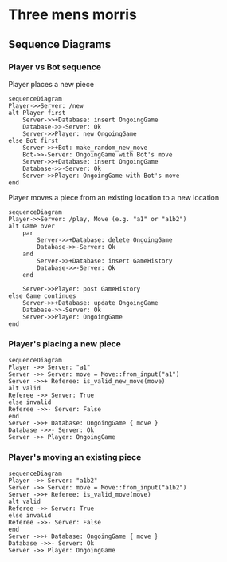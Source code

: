 # Three mens morris

## Sequence Diagrams

### Player vs Bot sequence

Player places a new piece

```mermaid
sequenceDiagram
Player->>Server: /new
alt Player first
    Server->>+Database: insert OngoingGame
    Database->>-Server: Ok
    Server->>Player: new OngoingGame
else Bot first
    Server->>+Bot: make_random_new_move
    Bot->>-Server: OngoingGame with Bot's move
    Server->>+Database: insert OngoingGame
    Database->>-Server: Ok
    Server->>Player: OngoingGame with Bot's move
end
```

Player moves a piece from an existing location to a new location

```mermaid
sequenceDiagram
Player->>Server: /play, Move (e.g. "a1" or "a1b2")
alt Game over
    par
        Server->>+Database: delete OngoingGame
        Database->>-Server: Ok
    and
        Server->>+Database: insert GameHistory
        Database->>-Server: Ok
    end
    
    Server->>Player: post GameHistory
else Game continues
    Server->>+Database: update OngoingGame
    Database->>-Server: Ok
    Server->>Player: OngoingGame
end
```

### Player's placing a new piece

```mermaid
sequenceDiagram
Player ->> Server: "a1"
Server ->> Server: move = Move::from_input("a1")
Server ->>+ Referee: is_valid_new_move(move)
alt valid
Referee ->> Server: True
else invalid
Referee ->>- Server: False
end
Server ->>+ Database: OngoingGame { move }
Database ->>- Server: Ok
Server ->> Player: OngoingGame
```

### Player's moving an existing piece

```mermaid
sequenceDiagram
Player ->> Server: "a1b2"
Server ->> Server: move = Move::from_input("a1b2")
Server ->>+ Referee: is_valid_move(move)
alt valid
Referee ->> Server: True
else invalid
Referee ->>- Server: False
end
Server ->>+ Database: OngoingGame { move }
Database ->>- Server: Ok
Server ->> Player: OngoingGame
```